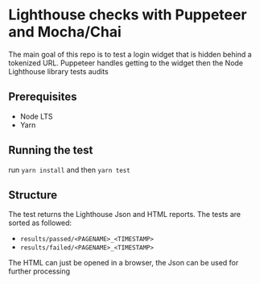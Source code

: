 # Lighthouse checks with Puppeteer and Mocha/Chai

The main goal of this repo is to test a login widget that is hidden behind a tokenized URL. Puppeteer handles getting to the widget then the Node Lighthouse library tests audits 

## Prerequisites 

* Node LTS
* Yarn

## Running the test

run `yarn install` and then `yarn test`

## Structure

The test returns the Lighthouse Json and HTML reports. The tests are sorted as followed:
* `results/passed/<PAGENAME>_<TIMESTAMP>`
* `results/failed/<PAGENAME>_<TIMESTAMP>`

The HTML can just be opened in a browser, the Json can be used for further processing